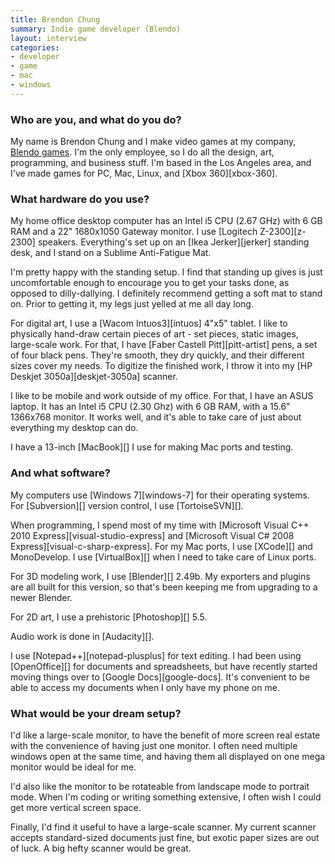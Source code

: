 ```yaml
---
title: Brendon Chung
summary: Indie game developer (Blendo)
layout: interview
categories:
- developer
- game
- mac
- windows
---
```


### Who are you, and what do you do?

My name is Brendon Chung and I make video games at my company, [Blendo games](http://blendogames.com/ "Blendo games."). I'm the only employee, so I do all the design, art, programming, and business stuff. I'm based in the Los Angeles area, and I've made games for PC, Mac, Linux, and [Xbox 360][xbox-360].

### What hardware do you use?

My home office desktop computer has an Intel i5 CPU (2.67 GHz) with 6 GB RAM and a 22" 1680x1050 Gateway monitor. I use [Logitech Z-2300][z-2300] speakers. Everything's set up on an [Ikea Jerker][jerker] standing desk, and I stand on a Sublime Anti-Fatigue Mat.

I'm pretty happy with the standing setup. I find that standing up gives is just uncomfortable enough to encourage you to get your tasks done, as opposed to dilly-dallying. I definitely recommend getting a soft mat to stand on. Prior to getting it, my legs just yelled at me all day long.

For digital art, I use a [Wacom Intuos3][intuos] 4"x5" tablet. I like to physically hand-draw certain pieces of art - set pieces, static images, large-scale work. For that, I have [Faber Castell Pitt][pitt-artist] pens, a set of four black pens. They're smooth, they dry quickly, and their different sizes cover my needs. To digitize the finished work, I throw it into my [HP Deskjet 3050a][deskjet-3050a] scanner.

I like to be mobile and work outside of my office. For that, I have an ASUS laptop. It has an Intel i5 CPU (2.30 Ghz) with 6 GB RAM, with a 15.6" 1366x768 monitor. It works well, and it's able to take care of just about everything my desktop can do. 

I have a 13-inch [MacBook][] I use for making Mac ports and testing.

### And what software?

My computers use [Windows 7][windows-7] for their operating systems. For [Subversion][] version control, I use [TortoiseSVN][].

When programming, I spend most of my time with [Microsoft Visual C++ 2010 Express][visual-studio-express] and [Microsoft Visual C# 2008 Express][visual-c-sharp-express]. For my Mac ports, I use [XCode][] and MonoDevelop. I use [VirtualBox][] when I need to take care of Linux ports.

For 3D modeling work, I use [Blender][] 2.49b. My exporters and plugins are all built for this version, so that's been keeping me from upgrading to a newer Blender.

For 2D art, I use a prehistoric [Photoshop][] 5.5.

Audio work is done in [Audacity][].

I use [Notepad++][notepad-plusplus] for text editing. I had been using [OpenOffice][] for documents and spreadsheets, but have recently started moving things over to [Google Docs][google-docs]. It's convenient to be able to access my documents when I only have my phone on me.

### What would be your dream setup?

I'd like a large-scale monitor, to have the benefit of more screen real estate with the convenience of having just one monitor. I often need multiple windows open at the same time, and having them all displayed on one mega monitor would be ideal for me.

I'd also like the monitor to be rotateable from landscape mode to portrait mode. When I'm coding or writing something extensive, I often wish I could get more vertical screen space. 

Finally, I'd find it useful to have a large-scale scanner. My current scanner accepts standard-sized documents just fine, but exotic paper sizes are out of luck. A big hefty scanner would be great.